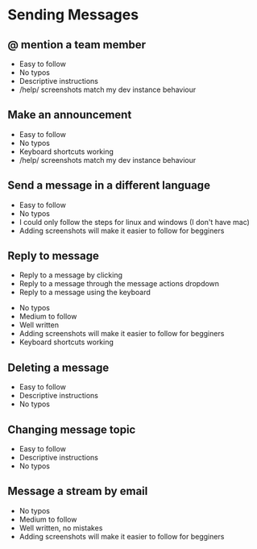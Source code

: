 # Sending Messages

## @ mention a team member
   * Easy to follow
   * No typos
   * Descriptive instructions
   * /help/ screenshots match my dev instance behaviour
## Make an announcement
   * Easy to follow
   * No typos
   * Keyboard shortcuts working
   * /help/ screenshots match my dev instance behaviour
## Send a message in a different language
   * Easy to follow
   * No typos
   * I could only follow the steps for linux and windows (I don't have mac)
   * Adding screenshots will make it easier to follow for begginers
## Reply to message
   - Reply to a message by clicking
   - Reply to a message through the message actions dropdown
   - Reply to a message using the keyboard
   * No typos
   * Medium to follow
   * Well written
   * Adding screenshots will make it easier to follow for begginers
   * Keyboard shortcuts working
## Deleting a message
   * Easy to follow
   * Descriptive instructions
   * No typos
## Changing message topic
   * Easy to follow
   * Descriptive instructions
   * No typos
## Message a stream by email   
   * No typos
   * Medium to follow
   * Well written, no mistakes
   * Adding screenshots will make it easier to follow for begginers